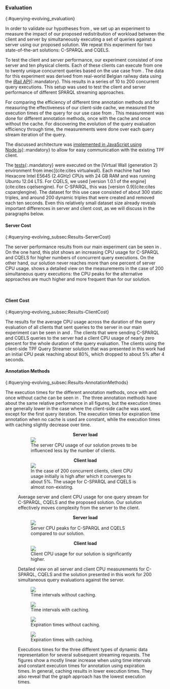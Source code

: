 ### Evaluation
{:#querying-evolving_evaluation}

In order to validate our hypotheses from [](#querying-evolving_problem-statement), we set up an experiment to measure the
impact of our proposed redistribution of workload between the client and server by simultaneously executing
a set of queries against a server using our proposed solution.
We repeat this experiment for two
state-of-the-art solutions: C-SPARQL and CQELS.

To test the client and server performance, our experiment consisted of one server and ten physical clients.
Each of these clients can execute from one to twenty unique concurrent queries
based on the use case from [](#querying-evolving_use-case).
The data for this experiment was derived from real-world Belgian railway data
using the [iRail API](https://hello.irail.be/api/1-0/){:.mandatory}.
This results in a series of 10 to 200 concurrent query executions.
This setup was used to test the client and server performance of different SPARQL streaming approaches.

For comparing the efficiency of different time annotation methods
and for measuring the effectiveness of our client-side cache,
we measured the execution times of the query for our use case from [](#querying-evolving_use-case).
This measurement was done for different annotation methods, once with the cache and once without the cache.
For discovering the evolution of the query evaluation efficiency through time,
the measurements were done over each query stream iteration of the query.

The discussed architecture was [implemented in JavaScript using Node.js](https://github.com/LinkedDataFragments/QueryStreamer.js/tree/eswc2016){:.mandatory} to
allow for easy communication with the existing TPF client.

The [tests](https://github.com/rubensworks/TPFStreamingQueryExecutor-experiments/){:.mandatory} were executed on the
[Virtual Wall (generation 2) environment from imec](cite:cites virtualwall).
Each machine had two Hexacore Intel E5645 (2.4GHz) CPUs with 24 GB RAM and was running Ubuntu 12.04 LTS.
For CQELS, we used [version 1.0.1 of the engine](cite:cites cqelsengine). For C-SPARQL, this was [version 0.9](cite:cites csparqlengine).
The dataset for this use case consisted of about 300 static triples, and around
200 dynamic triples that were created and removed each ten seconds.
Even this relatively small dataset size already reveals important differences
in server and client cost, as we will discuss in the paragraphs below.

#### Server Cost
{:#querying-evolving_subsec:Results-ServerCost}
    
The server performance results from our main experiment can be seen in [](#querying-evolving_fig:res:scalability-server).
On the one hand, this plot shows an increasing CPU usage for C-SPARQL and CQELS for higher numbers of concurrent query executions.
On the other hand, our solution never reaches more than one percent of server CPU usage.
[](#querying-evolving_fig:res:scalability-server-200) shows a detailed view on the measurements in the case of 200 simultaneous
query executions: the CPU peaks for the alternative approaches are much higher and more frequent than for our solution.

<div class="printonly empty-page">&nbsp;</div>

#### Client Cost
{:#querying-evolving_subsec:Results-ClientCost}
    
The results for the average CPU usage across the duration of the query evaluation
of all clients that sent queries to the server in our main experiment can be seen
in [](#querying-evolving_fig:res:scalability-client) and [](#querying-evolving_fig:res:scalability-client-all).
The clients that were sending C-SPARQL and CQELS queries to the server had a client
CPU usage of nearly zero percent for the whole duration of the query evaluation.
The clients using the client-side TPF Query Streamer solution that was presented in this work
had an initial CPU peak reaching about 80%, which dropped to about
5% after 4 seconds.

#### Annotation Methods
{:#querying-evolving_subsec:Results-AnnotationMethods}
    
The execution times for the different annotation methods, once with and once without cache can be seen in [](#querying-evolving_fig:res:overview).
The three annotation methods have about the same relative performance in all figures, but the execution
times are generally lower in the case where the client-side cache was used, except for the first
query iteration.
The execution times for expiration time annotation when no cache is used are constant,
while the execution times with caching slightly decrease over time.

<figure id="querying-evolving_fig:res:scalability">

<figure id="querying-evolving_fig:res:scalability-server" class="subfigure">
<center><strong>Server load</strong></center>
<img src="querying-evolving/img/scalability.png">
<figcaption markdown="block">
The server&nbsp;CPU usage of our solution proves to be influenced less by the number of clients.
</figcaption>
</figure>

<figure id="querying-evolving_fig:res:scalability-client" class="subfigure">
<center><strong>Client load</strong></center>
<img src="querying-evolving/img/scalability-client.png">
<figcaption markdown="block">
In the case of 200&nbsp;concurrent clients,
client CPU usage initially is high after which it converges to about 5%.
The usage for C-SPARQL and CQELS is almost non-existing.
</figcaption>
</figure>

<figcaption markdown="block">
Average server and client CPU usage for one query stream for C-SPARQL, CQELS and the proposed solution.
Our solution effectively moves complexity from the server to the client.
</figcaption>
</figure>

<figure id="querying-evolving_fig:res:boxplots">

<figure id="querying-evolving_fig:res:scalability-server-200" class="subfigure">
<center><strong>Server load</strong></center>
<img src="querying-evolving/img/scalabilityBoxplot-200.png">
<figcaption markdown="block">
Server CPU peaks for C-SPARQL and CQELS compared to our solution.
</figcaption>
</figure>

<figure id="querying-evolving_fig:res:scalability-client-all" class="subfigure">
<center><strong>Client load</strong></center>
<img src="querying-evolving/img/clientScalabilityBoxplot.png">
<figcaption markdown="block">
Client CPU usage for our solution is significantly higher.
</figcaption>
</figure>

<figcaption markdown="block">
Detailed view on all server and client CPU measurements for C-SPARQL, CQELS and the solution presented in this work for 200 simultaneous query evaluations against the server.
</figcaption>
</figure>

<figure id="querying-evolving_fig:res:overview">

<figure id="querying-evolving_fig:res:ItCf" class="subfigure">
<img src="querying-evolving/img/interval-true_caching-false.png">
<figcaption markdown="block">
Time intervals without caching.
</figcaption>
</figure>

<figure id="querying-evolving_fig:res:ItCt" class="subfigure">
<img src="querying-evolving/img/interval-true_caching-true.png">
<figcaption markdown="block">
Time intervals with caching.
</figcaption>
</figure>

<figure id="querying-evolving_fig:res:IfCf" class="subfigure">
<img src="querying-evolving/img/interval-false_caching-false.png">
<figcaption markdown="block">
Expiration times without caching.
</figcaption>
</figure>

<figure id="querying-evolving_fig:res:IfCt" class="subfigure">
<img src="querying-evolving/img/interval-false_caching-true.png">
<figcaption markdown="block">
Expiration times with caching.
</figcaption>
</figure>

<figcaption markdown="block">
Executions times for the three different types of dynamic data representation for several subsequent streaming requests.
The figures show a mostly linear increase when using time intervals and constant execution times for annotation using expiration times.
In general, caching results in lower execution times.
They also reveal that the graph approach has the lowest execution times.
</figcaption>
</figure>
